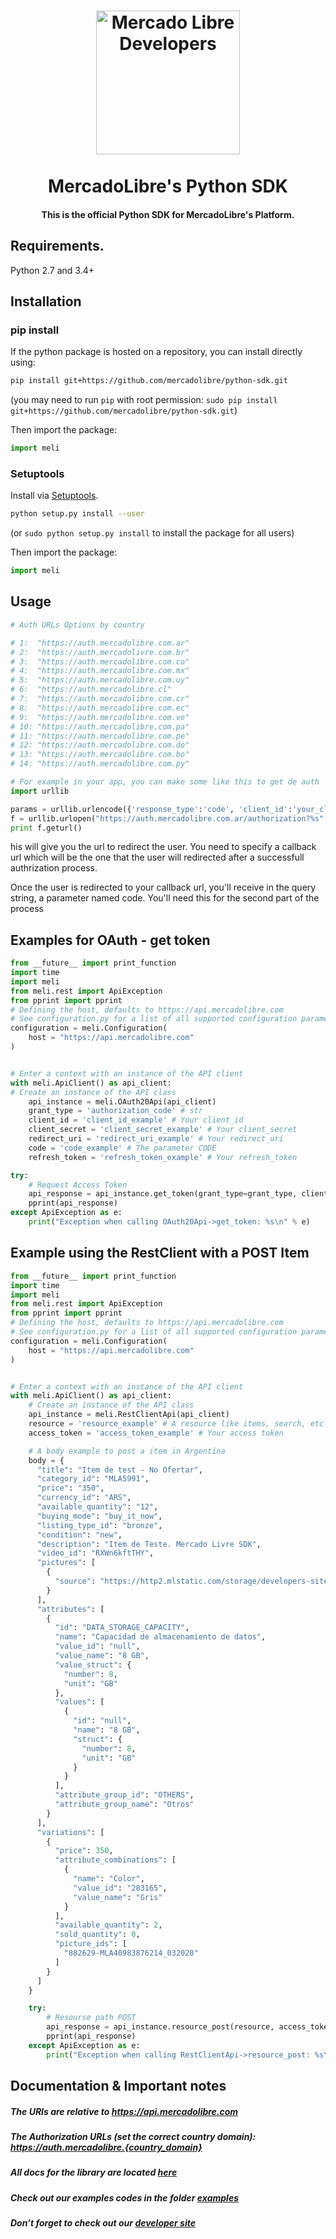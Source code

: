 
<h1 align="center">
  <a href="https://developers.mercadolibre.com">
    <img src="https://user-images.githubusercontent.com/1153516/29861072-689ec57e-8d3e-11e7-8368-dd923543258f.jpg" alt="Mercado Libre Developers" width="230"></a>
  </a>
  <br><br>
  MercadoLibre's Python SDK
  <br>
</h1>

<h4 align="center">This is the official Python SDK for MercadoLibre's Platform.</h4>


## Requirements.

Python 2.7 and 3.4+

## Installation

### pip install

If the python package is hosted on a repository, you can install directly using:

```sh
pip install git+https://github.com/mercadolibre/python-sdk.git
```
(you may need to run `pip` with root permission: `sudo pip install git+https://github.com/mercadolibre/python-sdk.git`)

Then import the package:
```python
import meli
```

### Setuptools

Install via [Setuptools](http://pypi.python.org/pypi/setuptools).

```sh
python setup.py install --user
```
(or `sudo python setup.py install` to install the package for all users)

Then import the package:
```python
import meli
```

## Usage

```python
# Auth URLs Options by country

# 1:  "https://auth.mercadolibre.com.ar"
# 2:  "https://auth.mercadolivre.com.br"
# 3:  "https://auth.mercadolibre.com.co"
# 4:  "https://auth.mercadolibre.com.mx"
# 5:  "https://auth.mercadolibre.com.uy"
# 6:  "https://auth.mercadolibre.cl"
# 7:  "https://auth.mercadolibre.com.cr"
# 8:  "https://auth.mercadolibre.com.ec"
# 9:  "https://auth.mercadolibre.com.ve"
# 10: "https://auth.mercadolibre.com.pa"
# 11: "https://auth.mercadolibre.com.pe"
# 12: "https://auth.mercadolibre.com.do"
# 13: "https://auth.mercadolibre.com.bo"
# 14: "https://auth.mercadolibre.com.py"

# For example in your app, you can make some like this to get de auth
import urllib

params = urllib.urlencode({'response_type':'code', 'client_id':'your_client_id', 'redirect_uri':'your_redirect_uri'})
f = urllib.urlopen("https://auth.mercadolibre.com.ar/authorization?%s" % params)
print f.geturl()
```
his will give you the url to redirect the user. You need to specify a callback url which will be the one that the user will redirected after a successfull authrization process.

Once the user is redirected to your callback url, you'll receive in the query string, a parameter named code. You'll need this for the second part of the process


## Examples for OAuth - get token

```python
from __future__ import print_function
import time
import meli
from meli.rest import ApiException
from pprint import pprint
# Defining the host, defaults to https://api.mercadolibre.com
# See configuration.py for a list of all supported configuration parameters.
configuration = meli.Configuration(
    host = "https://api.mercadolibre.com"
)


# Enter a context with an instance of the API client
with meli.ApiClient() as api_client:
# Create an instance of the API class
    api_instance = meli.OAuth20Api(api_client)
    grant_type = 'authorization_code' # str
    client_id = 'client_id_example' # Your client_id
    client_secret = 'client_secret_example' # Your client_secret
    redirect_uri = 'redirect_uri_example' # Your redirect_uri
    code = 'code_example' # The parameter CODE
    refresh_token = 'refresh_token_example' # Your refresh_token

try:
    # Request Access Token
    api_response = api_instance.get_token(grant_type=grant_type, client_id=client_id, client_secret=client_secret, redirect_uri=redirect_uri, code=code, refresh_token=refresh_token)
    pprint(api_response)
except ApiException as e:
    print("Exception when calling OAuth20Api->get_token: %s\n" % e)
```


## Example using the RestClient with a POST Item
```python
from __future__ import print_function
import time
import meli
from meli.rest import ApiException
from pprint import pprint
# Defining the host, defaults to https://api.mercadolibre.com
# See configuration.py for a list of all supported configuration parameters.
configuration = meli.Configuration(
    host = "https://api.mercadolibre.com"
)


# Enter a context with an instance of the API client
with meli.ApiClient() as api_client:
    # Create an instance of the API class
    api_instance = meli.RestClientApi(api_client)
    resource = 'resource_example' # A resource like items, search, etc
    access_token = 'access_token_example' # Your access token

    # A body example to post a item in Argentina
    body = {
      "title": "Item de test - No Ofertar",
      "category_id": "MLA5991",
      "price": "350",
      "currency_id": "ARS",
      "available_quantity": "12",
      "buying_mode": "buy_it_now",
      "listing_type_id": "bronze",
      "condition": "new",
      "description": "Item de Teste. Mercado Livre SDK",
      "video_id": "RXWn6kftTHY",
      "pictures": [
        {
          "source": "https://http2.mlstatic.com/storage/developers-site-cms-admin/openapi/319968615067-mp3.jpg"
        }
      ],
      "attributes": [
        {
          "id": "DATA_STORAGE_CAPACITY",
          "name": "Capacidad de almacenamiento de datos",
          "value_id": "null",
          "value_name": "8 GB",
          "value_struct": {
            "number": 8,
            "unit": "GB"
          },
          "values": [
            {
              "id": "null",
              "name": "8 GB",
              "struct": {
                "number": 8,
                "unit": "GB"
              }
            }
          ],
          "attribute_group_id": "OTHERS",
          "attribute_group_name": "Otros"
        }
      ],
      "variations": [
        {
          "price": 350,
          "attribute_combinations": [
            {
              "name": "Color",
              "value_id": "283165",
              "value_name": "Gris"
            }
          ],
          "available_quantity": 2,
          "sold_quantity": 0,
          "picture_ids": [
            "882629-MLA40983876214_032020"
          ]
        }
      ]
    }

    try:
        # Resourse path POST
        api_response = api_instance.resource_post(resource, access_token, body)
        pprint(api_response)
    except ApiException as e:
        print("Exception when calling RestClientApi->resource_post: %s\n" % e)
```

## Documentation & Important notes

##### The URIs are relative to https://api.mercadolibre.com

##### The Authorization URLs (set the correct country domain): https://auth.mercadolibre.{country_domain}

#####  All docs for the library are located [here](https://github.com/mercadolibre/python-sdk/tree/master/docs)

#####  Check out our examples codes in the folder [examples](https://github.com/mercadolibre/python-sdk/tree/master/examples)

##### Don’t forget to check out our [developer site](https://developers.mercadolibre.com/)
